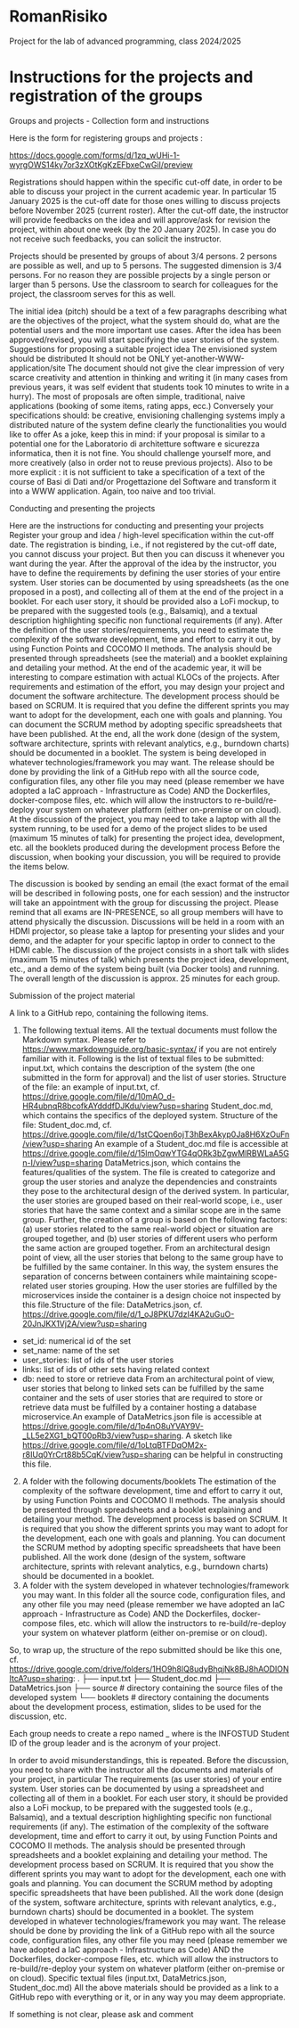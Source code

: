 # RomanRisiko
Project for the lab of advanced programming, class 2024/2025

# Instructions for the projects and registration of the groups

Groups and projects - Collection form and instructions

Here is the form for registering groups and projects : 

https://docs.google.com/forms/d/1zq_wUHi-1-wyrgOWS14ky7or3zXOtKgKzEFbxeCwGiI/preview

Registrations should happen within the specific cut-off date, in order to be able to discuss your project in the current academic year. In particular 15 January 2025 is the cut-off date for those ones willing to discuss projects before November 2025 (current roster). After the cut-off date, the instructor will provide feedbacks on the idea and will approve/ask for revision the project, within about one week (by the 20 January 2025). In case you do not receive such feedbacks, you can solicit the instructor.

Projects should be presented by groups of about 3/4 persons. 2 persons are possible as well, and up to 5 persons. The suggested dimension is 3/4 persons. For no reason they are possible projects by a single person or larger than 5 persons. Use the classroom to search for colleagues for the project, the classroom serves for this as well.

The initial idea (pitch) should be a text of a few paragraphs describing what are the objectives of the project, what the system should do, what are the potential users and the more important use cases. After the idea has been approved/revised, you will start specifying the user stories of the system. Suggestions for proposing a suitable project idea
The envisioned system should be distributed 
It should not be ONLY yet-another-WWW-application/site 
The document should not give the clear impression of very scarce creativity and attention in thinking and writing it (in many cases from previous years, it was self evident that students took 10 minutes to write in a hurry). The most of proposals are often simple, traditional, naive applications (booking of some items, rating apps, ecc.)
Conversely your specifications should: 
be creative, envisioning challenging systems
imply a distributed nature of the system
define clearly the functionalities you would like to offer
As a joke, keep this in mind: if your proposal is similar to a potential one for the Laboratorio di architetture software e sicurezza informatica, then it is not fine. You should challenge yourself more, and more creatively (also in order not to reuse previous projects).
Also to be more explicit : it is not sufficient to take a specification of a text of the course of Basi di Dati and/or Progettazione del Software and transform it into a WWW application. Again, too naive and too trivial.

Conducting and presenting the projects

Here are the instructions for conducting and presenting your projects
Register your group and idea / high-level specification within the cut-off date. The registration is binding, i.e., if not registered by the cut-off date, you cannot discuss your project. But then you can discuss it whenever you want during the year. 
After the approval of the idea by the instructor, you have to define the requirements by defining the user stories of your entire system. User stories can be documented by using spreadsheets (as the one proposed in a post), and collecting all of them at the end of the project in a booklet. For each user story, it should be provided also a LoFi mockup, to be prepared with the suggested tools (e.g., Balsamiq), and a textual description highlighting specific non functional requirements (if any).
After the definition of the user stories/requirements, you need to estimate the complexity of the software development, time and effort to carry it out, by using Function Points and COCOMO II methods. The analysis should be presented through spreadsheets (see the material) and a booklet explaining and detailing your method. At the end of the academic year, it will be interesting to compare estimation with actual KLOCs of the projects.
After requirements and estimation of the effort, you may design your project and document the software architecture. The development process should be based on SCRUM. It is required that you define the different sprints you may want to adopt for the development, each one with goals and planning. You can document the SCRUM method by adopting specific spreadsheets that have been published.
At the end, all the work done (design of the system, software architecture, sprints with relevant analytics, e.g., burndown charts) should be documented in a booklet.
The system is being developed in whatever technologies/framework you may want. The release should be done by providing the link of a GitHub repo with all the source code, configuration files, any other file you may need (please remember we have adopted a IaC approach - Infrastructure as Code) AND the Dockerfiles, docker-compose files, etc. which will allow the instructors to re-build/re-deploy your system on whatever platform (either on-premise or on cloud).
At the discussion of the project, you may need to take
a laptop with all the system running, to be used for a demo of the project
slides to be used (maximum 15 minutes of talk) for presenting the project idea, development, etc. 
all the booklets produced during the development process
Before the discussion, when booking your discussion, you will be required to provide the items below.

The discussion is booked by sending an email (the exact format of the email will be described in following posts, one for each session) and the instructor will take an appointment with the group for discussing the project. Please remind that all exams are IN-PRESENCE, so all group members will have to attend physically the discussion. Discussions will be held in a room with an HDMI projector, so please take a laptop for presenting your slides and your demo, and the adapter for your specific laptop in order to connect to the HDMI cable. The discussion of the project consists in a short talk with slides (maximum 15 minutes of talk) which presents the project idea, development, etc., and a demo of the system being built (via Docker tools) and running. The overall length of the discussion is approx. 25 minutes for each group.

Submission of the project material

A link to a GitHub repo, containing the following items.

1. The following textual items. All the textual documents must follow the Markdown syntax. Please refer to https://www.markdownguide.org/basic-syntax/ if you are not entirely familiar with it.
Following is the list of textual files to be submitted:
input.txt, which contains the description of the system (the one submitted in the form for approval) and the list of user stories.
Structure of the file: an example of input.txt, cf. https://drive.google.com/file/d/10mAO_d-HR4ubnqR8bcofkAYdddfDJKdu/view?usp=sharing 
Student_doc.md, which contains the specifics of the deployed system.
Structure of the file: Student_doc.md, cf. https://drive.google.com/file/d/1stCQoen6ojT3hBexAkyp0Ja8H6XzOuFn/view?usp=sharing
An example of a Student_doc.md file is accessible at https://drive.google.com/file/d/15lmOqwYTG4qORk3bZgwMlRBWLaA5Gn-I/view?usp=sharing
DataMetrics.json, which contains the features/qualities of the system. The file is created to categorize and group the user stories and analyze the dependencies and constraints they pose to the architectural design of the derived system. In particular, the user stories are grouped based on their real-world scope, i.e., user stories that have the same context and a similar scope are in the same group. Further, the creation of a group is based on the following factors: (a) user stories related to the same real-world object or situation are grouped together, and (b) user stories of different users who perform the same action are grouped together. From an architectural design point of view, all the user stories that belong to the same group have to be fulfilled by the same container. In this way, the system ensures the separation of concerns between containers while maintaining scope-related user stories grouping. How the user stories are fulfilled by the microservices inside the container is a design choice not inspected by this file.Structure of the file: DataMetrics.json, cf. https://drive.google.com/file/d/1_oJ8PKU7dzI4KA2uGuO-20JnJKX1Vj2A/view?usp=sharing
- set_id: numerical id of the set
- set_name: name of the set
- user_stories: list of ids of the user stories
- links: list of ids of other sets having related context
- db: need to store or retrieve data
From an architectural point of view, user stories that belong to linked sets can be fulfilled by the same container and the sets of user stories that are required to store or retrieve data must be fulfilled by a container hosting a database microservice.An example of DataMetrics.json file is accessible at https://drive.google.com/file/d/1p4nO8uYVAY9V-_LL5e2XG1_bQT00pRb3/view?usp=sharing. A sketch like https://drive.google.com/file/d/1oLtqBTFDqOM2x-r8IUq0YrCrt88b5CqK/view?usp=sharing can be helpful in constructing this file.
2. A folder with the following documents/booklets
The estimation of the complexity of the software development, time and effort to carry it out, by using Function Points and COCOMO II methods. The analysis should be presented through spreadsheets and a booklet explaining and detailing your method. 
The development process is based on SCRUM. It is required that you show the different sprints you may want to adopt for the development, each one with goals and planning. You can document the SCRUM method by adopting specific spreadsheets that have been published.
All the work done (design of the system, software architecture, sprints with relevant analytics, e.g., burndown charts) should be documented in a booklet.
3. A folder with the system developed in whatever technologies/framework you may want. In this folder all the source code, configuration files, and any other file you may need (please remember we have adopted an IaC approach - Infrastructure as Code) AND the Dockerfiles, docker-compose files, etc. which will allow the instructors to re-build/re-deploy your system on whatever platform (either on-premise or on cloud).

So, to wrap up, the structure of the repo submitted should be like this one, cf. https://drive.google.com/drive/folders/1HO9h8lQ8udyBhqjNk8BJ8hAODIONItcA?usp=sharing:
.
├── input.txt
├── Student_doc.md
├── DataMetrics.json
├── source    # directory containing the source files of the developed system
└── booklets # directory containing the documents about the development process, estimation, slides to be used for the discussion, etc.

Each group needs to create a repo named <MATRICOLA>_<PROJECT> where <MATRICOLA> is the INFOSTUD Student ID of the group leader and <PROJECT> is the acronym of your project.

In order to avoid misunderstandings, this is repeated.
Before the discussion, you need to share with the instructor all the documents and materials of your project, in particular
The requirements (as user stories) of your entire system. User stories can be documented by using a spreadsheet and collecting all of them in a booklet. For each user story, it should be provided also a LoFi mockup, to be prepared with the suggested tools (e.g., Balsamiq), and a textual description highlighting specific non functional requirements (if any).
The estimation of the complexity of the software development, time and effort to carry it out, by using Function Points and COCOMO II methods. The analysis should be presented through spreadsheets and a booklet explaining and detailing your method. 
The development process based on SCRUM. It is required that you show the different sprints you may want to adopt for the development, each one with goals and planning. You can document the SCRUM method by adopting specific spreadsheets that have been published.
All the work done (design of the system, software architecture, sprints with relevant analytics, e.g., burndown charts) should be documented in a booklet.
The system developed in whatever technologies/framework you may want. The release should be done by providing the link of a GitHub repo with all the source code, configuration files, any other file you may need (please remember we have adopted a IaC approach - Infrastructure as Code) AND the Dockerfiles, docker-compose files, etc. which will allow the instructors to re-build/re-deploy your system on whatever platform (either on-premise or on cloud).
Specific textual files (input.txt, DataMetrics.json, Student_doc.md)
All the above materials should be provided as a link to a GitHub repo with everything or it, or in any way you may deem appropriate.

If something is not clear, please ask and comment
